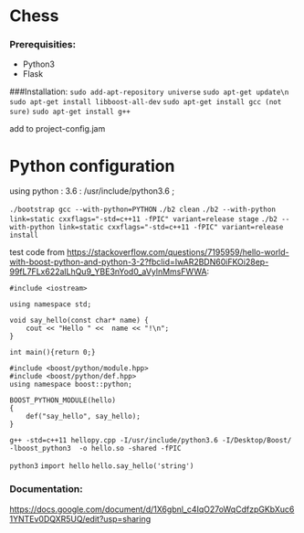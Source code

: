 # Chess

### Prerequisities:
- Python3
- Flask


###Installation:
```sudo add-apt-repository universe```
```sudo apt-get update\n```
```sudo apt-get install libboost-all-dev```
```sudo apt-get install gcc (not sure)```
```sudo apt-get install g++```

add to project-config.jam

# Python configuration

using python : 3.6 : /usr/include/python3.6 ;


```./bootstrap gcc --with-python=PYTHON```
```./b2 clean```
```./b2 --with-python link=static cxxflags="-std=c++11 -fPIC" variant=release stage```
```./b2 --with-python link=static cxxflags="-std=c++11 -fPIC" variant=release install```

test code from https://stackoverflow.com/questions/7195959/hello-world-with-boost-python-and-python-3-2?fbclid=IwAR2BDN60iFKOi28ep-99fL7FLx622alLhQu9_YBE3nYod0_aVylnMmsFWWA:

```
#include <iostream>

using namespace std;

void say_hello(const char* name) {
    cout << "Hello " <<  name << "!\n";
}

int main(){return 0;}

#include <boost/python/module.hpp>
#include <boost/python/def.hpp>
using namespace boost::python;

BOOST_PYTHON_MODULE(hello)
{
    def("say_hello", say_hello);
}
```
```g++ -std=c++11 hellopy.cpp -I/usr/include/python3.6 -I/Desktop/Boost/ -lboost_python3  -o hello.so -shared -fPIC```

```python3```
```import hello```
```hello.say_hello('string')```



### Documentation:
https://docs.google.com/document/d/1X6gbnl_c4IqO27oWqCdfzpGKbXuc61YNTEv0DQXR5UQ/edit?usp=sharing
